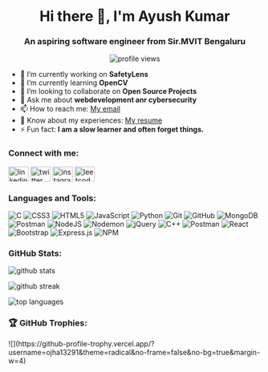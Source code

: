 <h1 align="center">Hi there 👋, I'm Ayush Kumar</h1>
<h3 align="center">An aspiring software engineer from Sir.MVIT Bengaluru</h3>

<p align="center">
  <img src="https://komarev.com/ghpvc/?username=ojha13291&label=Profile%20views&color=0e75b6&style=flat" alt="profile views" />
</p>

- 🔭 I’m currently working on **SafetyLens**
- 🌱 I’m currently learning **OpenCV**
- 👯 I’m looking to collaborate on **Open Source Projects**
- 💬 Ask me about **webdevelopment anr cybersecurity**
- 📫 How to reach me: <a href="mailto:ojha13291@gmail.com">My email</a>
- 📄 Know about my experiences: <a href="https://drive.google.com/file/d/1UBWU-zpgLdtSGhu9Kj1Zpf9ipnQZI9BB/view?usp=drivesdk"> My resume </a>
- ⚡ Fun fact: **I am a slow learner and often forget things.**

<h3 align="left">Connect with me:</h3>
<p align="left">
  <a href="https://linkedin.com/in/ayush-kumar-2281aa205" target="blank"><img align="center" src="https://cdn.jsdelivr.net/npm/simple-icons@v3/icons/linkedin.svg" alt="linkedin" height="30" width="40" /></a>
  <a href="https://twitter.com/ayush_ojha_978" target="blank"><img align="center" src="https://cdn.jsdelivr.net/npm/simple-icons@v3/icons/twitter.svg" alt="twitter" height="30" width="40" /></a>
  <a href="https://instagram.com/ayush.ojha.978" target="blank"><img align="center" src="https://cdn.jsdelivr.net/npm/simple-icons@v3/icons/instagram.svg" alt="instagram" height="30" width="40" /></a>
  <a href="https://leetcode.com/sypher24" target="blank"><img align="center" src="https://cdn.jsdelivr.net/npm/simple-icons@v3/icons/leetcode.svg" alt="leetcode" height="30" width="40" /></a>
</p>

<h3 align="left">Languages and Tools:</h3>

![C](https://img.shields.io/badge/c-%2300599C.svg?style=for-the-badge&logo=c&logoColor=white)  ![CSS3](https://img.shields.io/badge/css3-%231572B6.svg?style=for-the-badge&logo=css3&logoColor=white) ![HTML5](https://img.shields.io/badge/html5-%23E34F26.svg?style=for-the-badge&logo=html5&logoColor=white) ![JavaScript](https://img.shields.io/badge/javascript-%23323330.svg?style=for-the-badge&logo=javascript&logoColor=%23F7DF1E) ![Python](https://img.shields.io/badge/python-3670A0?style=for-the-badge&logo=python&logoColor=ffdd54) ![Git](https://img.shields.io/badge/git-%23F05033.svg?style=for-the-badge&logo=git&logoColor=white) ![GitHub](https://img.shields.io/badge/github-%23121011.svg?style=for-the-badge&logo=github&logoColor=white) ![MongoDB](https://img.shields.io/badge/mongodb-%2300684A.svg?style=for-the-badge&logo=mongodb&logoColor=white) ![Postman](https://img.shields.io/badge/Postman-FF6C37?style=for-the-badge&logo=postman&logoColor=white) ![NodeJS](https://img.shields.io/badge/node.js-6DA55F?style=for-the-badge&logo=node.js&logoColor=white) ![Nodemon](https://img.shields.io/badge/NODEMON-%23323330.svg?style=for-the-badge&logo=nodemon&logoColor=%BBDEAD) ![jQuery](https://img.shields.io/badge/jquery-%230769AD.svg?style=for-the-badge&logo=jquery&logoColor=white) ![C++](https://img.shields.io/badge/c++-%2300599C.svg?style=for-the-badge&logo=c%2B%2B&logoColor=white) ![Postman](https://img.shields.io/badge/Postman-FF6C37?style=for-the-badge&logo=postman&logoColor=white)  ![React](https://img.shields.io/badge/react-%2320232a.svg?style=for-the-badge&logo=react&logoColor=%2361DAFB) ![Bootstrap](https://img.shields.io/badge/bootstrap-%238511FA.svg?style=for-the-badge&logo=bootstrap&logoColor=white) ![Express.js](https://img.shields.io/badge/express.js-%23404d59.svg?style=for-the-badge&logo=express&logoColor=%2361DAFB) ![NPM](https://img.shields.io/badge/NPM-%23CB3837.svg?style=for-the-badge&logo=npm&logoColor=white) 

<h3 align="left">GitHub Stats:</h3>
<p align="left">
  <img src="https://github-readme-stats.vercel.app/api?username=ojha13291&show_icons=true&locale=en" alt="github stats" />
</p>

<p align="left">
  <img src="https://github-readme-streak-stats.herokuapp.com/?user=ojha13291" alt="github streak" />
</p>

<p align="left">
  <img src="https://github-readme-stats.vercel.app/api/top-langs?username=ojha13291&show_icons=true&locale=en&layout=compact" alt="top languages" />
</p>

<h3 align="left">🏆 GitHub Trophies:</h3>
![](https://github-profile-trophy.vercel.app/?username=ojha13291&theme=radical&no-frame=false&no-bg=true&margin-w=4)
